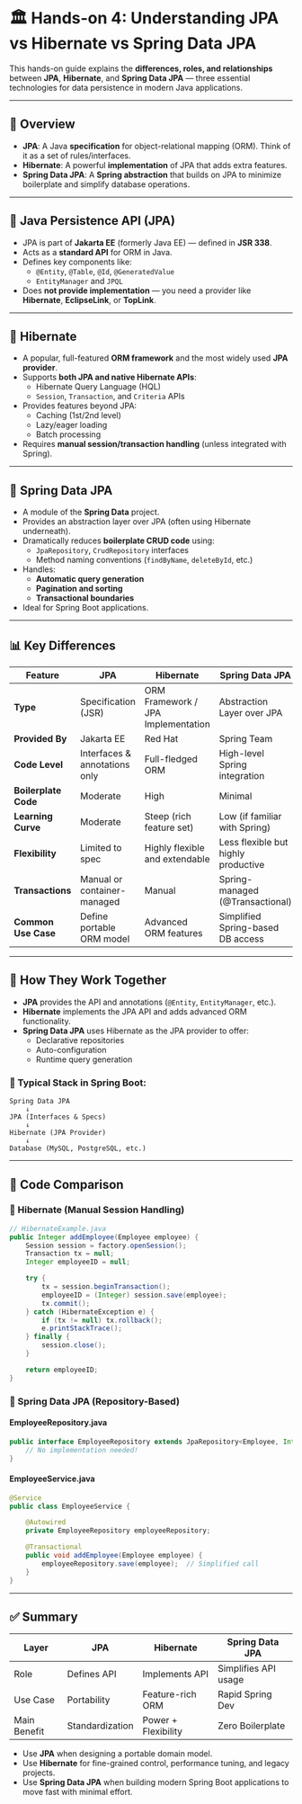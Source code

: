 
# 🏛️ Hands-on 4: Understanding JPA vs Hibernate vs Spring Data JPA

This hands-on guide explains the **differences, roles, and relationships** between **JPA**, **Hibernate**, and **Spring Data JPA** — three essential technologies for data persistence in modern Java applications.

---

## 📘 Overview

- **JPA**: A Java **specification** for object-relational mapping (ORM). Think of it as a set of rules/interfaces.
- **Hibernate**: A powerful **implementation** of JPA that adds extra features.
- **Spring Data JPA**: A **Spring abstraction** that builds on JPA to minimize boilerplate and simplify database operations.

---

## 🔹 Java Persistence API (JPA)

- JPA is part of **Jakarta EE** (formerly Java EE) — defined in **JSR 338**.
- Acts as a **standard API** for ORM in Java.
- Defines key components like:
  - `@Entity`, `@Table`, `@Id`, `@GeneratedValue`
  - `EntityManager` and `JPQL`
- Does **not provide implementation** — you need a provider like **Hibernate**, **EclipseLink**, or **TopLink**.

---

## 🔹 Hibernate

- A popular, full-featured **ORM framework** and the most widely used **JPA provider**.
- Supports **both JPA and native Hibernate APIs**:
  - Hibernate Query Language (HQL)
  - `Session`, `Transaction`, and `Criteria` APIs
- Provides features beyond JPA:
  - Caching (1st/2nd level)
  - Lazy/eager loading
  - Batch processing
- Requires **manual session/transaction handling** (unless integrated with Spring).

---

## 🔹 Spring Data JPA

- A module of the **Spring Data** project.
- Provides an abstraction layer over JPA (often using Hibernate underneath).
- Dramatically reduces **boilerplate CRUD code** using:
  - `JpaRepository`, `CrudRepository` interfaces
  - Method naming conventions (`findByName`, `deleteById`, etc.)
- Handles:
  - **Automatic query generation**
  - **Pagination and sorting**
  - **Transactional boundaries**
- Ideal for Spring Boot applications.

---

## 📊 Key Differences

| Feature               | JPA                            | Hibernate                          | Spring Data JPA                    |
|-----------------------|----------------------------------|-------------------------------------|------------------------------------|
| **Type**              | Specification (JSR)             | ORM Framework / JPA Implementation | Abstraction Layer over JPA         |
| **Provided By**       | Jakarta EE                      | Red Hat                             | Spring Team                        |
| **Code Level**        | Interfaces & annotations only   | Full-fledged ORM                    | High-level Spring integration      |
| **Boilerplate Code**  | Moderate                        | High                                | Minimal                            |
| **Learning Curve**    | Moderate                        | Steep (rich feature set)            | Low (if familiar with Spring)      |
| **Flexibility**       | Limited to spec                 | Highly flexible and extendable     | Less flexible but highly productive |
| **Transactions**      | Manual or container-managed     | Manual                              | Spring-managed (@Transactional)    |
| **Common Use Case**   | Define portable ORM model       | Advanced ORM features               | Simplified Spring-based DB access  |

---

## 🔄 How They Work Together

- **JPA** provides the API and annotations (`@Entity`, `EntityManager`, etc.).
- **Hibernate** implements the JPA API and adds advanced ORM functionality.
- **Spring Data JPA** uses Hibernate as the JPA provider to offer:
  - Declarative repositories
  - Auto-configuration
  - Runtime query generation

### 🧩 Typical Stack in Spring Boot:

```text
Spring Data JPA
    ↓
JPA (Interfaces & Specs)
    ↓
Hibernate (JPA Provider)
    ↓
Database (MySQL, PostgreSQL, etc.)
````

---

## 🧪 Code Comparison

### 🔸 Hibernate (Manual Session Handling)

```java
// HibernateExample.java
public Integer addEmployee(Employee employee) {
    Session session = factory.openSession();
    Transaction tx = null;
    Integer employeeID = null;

    try {
        tx = session.beginTransaction();
        employeeID = (Integer) session.save(employee);
        tx.commit();
    } catch (HibernateException e) {
        if (tx != null) tx.rollback();
        e.printStackTrace();
    } finally {
        session.close();
    }

    return employeeID;
}
```

### 🔸 Spring Data JPA (Repository-Based)

#### EmployeeRepository.java

```java
public interface EmployeeRepository extends JpaRepository<Employee, Integer> {
    // No implementation needed!
}
```

#### EmployeeService.java

```java
@Service
public class EmployeeService {

    @Autowired
    private EmployeeRepository employeeRepository;

    @Transactional
    public void addEmployee(Employee employee) {
        employeeRepository.save(employee);  // Simplified call
    }
}
```

---

## ✅ Summary

| Layer        | JPA             | Hibernate           | Spring Data JPA      |
| ------------ | --------------- | ------------------- | -------------------- |
| Role         | Defines API     | Implements API      | Simplifies API usage |
| Use Case     | Portability     | Feature-rich ORM    | Rapid Spring Dev     |
| Main Benefit | Standardization | Power + Flexibility | Zero Boilerplate     |

* Use **JPA** when designing a portable domain model.
* Use **Hibernate** for fine-grained control, performance tuning, and legacy projects.
* Use **Spring Data JPA** when building modern Spring Boot applications to move fast with minimal effort.

